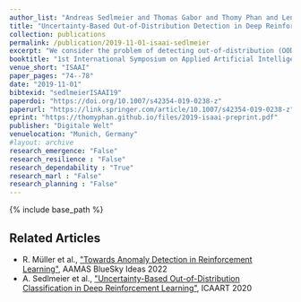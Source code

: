 ```yaml
---
author_list: "Andreas Sedlmeier and Thomas Gabor and Thomy Phan and Lenz Belzner and Claudia Linnhoff-Popien"
title: "Uncertainty-Based Out-of-Distribution Detection in Deep Reinforcement Learning"
collection: publications
permalink: /publication/2019-11-01-isaai-sedlmeier
excerpt: "We consider the problem of detecting out-of-distribution (OOD) samples in deep reinforcement learning. In a value based reinforcement learning setting, we propose to use uncertainty estimation techniques directly on the agent's value estimating neural network to detect OOD samples. The focus of our work lies in analyzing the suitability of approximate Bayesian inference methods and related ensembling techniques that generate uncertainty estimates. Although prior work has shown that dropout-based variational inference techniques and bootstrap-based approaches can be used to model epistemic uncertainty, the suitability for detecting OOD samples in deep reinforcement learning remains an open question. Our results show that uncertainty estimation can be used to differentiate in- from out-of-distribution samples. Over the complete training process of the reinforcement learning agents, bootstrap-based approaches tend to produce more reliable epistemic uncertainty estimates, when compared to dropout-based approaches."
booktitle: "1st International Symposium on Applied Artificial Intelligence"
venue_short: "ISAAI"
paper_pages: "74--78"
date: "2019-11-01"
bibtexid: "sedlmeierISAAI19"
paperdoi: "https://doi.org/10.1007/s42354-019-0238-z"
paperurl: "https://link.springer.com/article/10.1007/s42354-019-0238-z"
eprint: "https://thomyphan.github.io/files/2019-isaai-preprint.pdf"
publisher: "Digitale Welt"
venuelocation: "Munich, Germany"
#layout: archive
research_emergence: "False"
research_resilience : "False"
research_dependability : "True"
research_marl : "False"
research_planning : "False"
---
```


{% include base_path %}

## Related Articles
- R. Müller et al., ["Towards Anomaly Detection in Reinforcement Learning"](https://thomyphan.github.io/publication/2022-05-01-aamas-mueller), AAMAS BlueSky Ideas 2022
- A. Sedlmeier et al., ["Uncertainty-Based Out-of-Distribution Classification in Deep Reinforcement Learning"](https://thomyphan.github.io/publication/2020-02-01-icaart-sedlmeier), ICAART 2020


